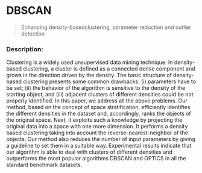 # DBSCAN
> Enhancing density-basedclustering, parameter reduction and outlier detection



### Description:
Clustering is a widely used unsupervised data mining technique. In density-based clustering, a cluster is defined as a connected dense component and grows in the direction driven by the density. The basic structure of density-based clustering presents some common drawbacks: (i) parameters have to be set; (ii) the behavior of the algorithm is sensitive to the density of the starting object; and (iii) adjacent clusters of different densities could be not properly identified. In this paper, we address all the above problems.
Our method, based on the concept of space stratification, efficiently identifies the different densities in the dataset and, accordingly, ranks the objects of the original space. Next, it exploits such a knowledge by projecting the original data into a space with one more dimension. It performs a density based clustering taking into account the reverse-nearest-neighbor of the objects. Our method also reduces the number of input parameters by giving a guideline to set them in a suitable way. Experimental results indicate that our algorithm is able to deal with clusters of different densities and outperforms the most popular algorithms DBSCAN and OPTICS in all the standard benchmark datasets. 
